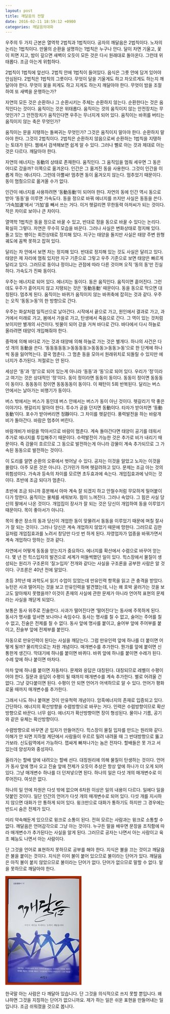 ```yaml
---
layout: post
title: 깨달음의 전말
date: 2016-02-11 18:59:12 +0900
categories: 깨달음의대화
---
```

우주의 두 가지 근본은 열역학 2법칙과 1법칙이다. 공자의 깨달음은 2법칙이다. 노자의 논리는 1법칙이다. 만물의 순환을 설명하는 1법칙은 누구나 안다. 달이 차면 기울고, 꽃이 피면 지고, 밤이 깊으면 새벽이 오듯이 모든 것은 다시 원래대로 돌아온다. 그런데 위태롭다. 조금 아는게 위험하다. 

  


2법칙이 1법칙에 앞선다. 2법칙 안에 1법칙이 들어있다. 음식은 그릇 안에 담겨 있어야 안심된다. 2법칙은 1법칙의 그릇이다. 무엇이 달을 기울게도 하고 차오르게도 하는지 깨달아야 한다. 무엇이 꽃을 피게도 하고 지게도 하는지 깨달아야 한다. 무엇이 밤을 조절하여 또 새벽을 운행하는가?

  


자연의 모든 것은 순환하나 그 순환시키는 주체는 순환하지 않는다. 순환한다는 것은 움직인다는 것이다. 움직이는 것은 위태롭다. 움직이는 것의 움직이지 않는 안전장치는 무엇인가? 그 안전장치가 움직인다면 우주는 무너지게 되어 있다. 움직이는 바퀴를 버티는 움직이지 않는 축은 무엇인가? 

  


움직이는 문을 지탱하는 돌쩌귀는 무엇인가? 그것은 움직이지 말아야 한다. 순환하지 말아야 한다. 그것이 2법칙이다. 2법칙은 순환하지 않음으로써 순환하는 1법칙을 지탱하는 토대가 된다. 웹에서 검색해보면 쉽게 알 수 있다. 그러나 뻘로 아는 것과 제대로 아는 것은 다르다. 깨달아야 한다. 

  


자연의 에너지는 동動의 상태로 존재한다. 움직인다. 그 움직임을 멈춰 세우면 그 동은 어디로 갔을까? 이쪽으로 옮겨온다. 인간은 그 옮겨진 동을 사용한다. 그것이 인간을 이롭게 하는 에너지다. 그런데 아뿔싸! 멈추면 동이 옮겨오지 않는다. 멈추었기 때문이다. 동이 멈췄으므로 옮겨올 수가 없다. 

  


인간이 에너지를 사용하려면 ‘동動동動’이 되어야 한다. 자연의 동에 인간 역시 동으로 받아 ‘동동’을 이루면 가속도다. 동을 정으로 바꿔 에너지를 쓰지만 사실은 동동을 쓴다. ‘가속加速’에서 ‘가加’를 빼서 쓰는 거다. 이거 헷갈리면 무한동력 아저씨가 되는 것이다. 작은 차이로 보이나 큰 차이다.

  


열역학 1법칙은 동을 정으로 바꿀 수 있고, 반대로 정을 동으로 바꿀 수 있다는 논리다. 확실히 그렇다. 자연은 무수히 모습을 바꾼다. 그러나 사실은 변화상태로 정지해 있다. 돌고 있는 팽이는 회전상태로 정지해 있다. 지구는 태양을 돌지만 사실은 태양 주변 원형궤도에 꼼짝 못하고 잡혀 있다. 

  


달리는 차 안에서 보면 차는 정지해 있다. 반대로 정지해 있는 것도 사실은 달리고 있다. 태양은 제 자리에 멈춰 있지만 지구 기준으로 그렇고 우주 기준으로 보면 태양은 빠르게 달리고 있다. 그러므로 동이냐 정이냐는 관점에 따라 다른 것이며 오직 ‘동의 동’만 진실하다. 가속도가 진짜 동이다. 

  


우주는 에너지로 되어 있다. 에너지는 동이다. 동은 움직인다. 움직이면 흩어진다. 그런데도 우주가 흩어지지 않고 지탱되는 것은 ‘동動동動’ 때문이다. 동을 동으로 막으면 대칭된다. 멈추게 된다. 움직이는 바퀴가 움직이지 않는 바퀴축에 잡히는 것과 같다. 우주는 오직 ‘동동≫동’의 한 방향으로 간다. 

  


우주는 화살처럼 일직선으로 날아간다. 시작에서 끝으로 가고, 원인에서 결과로 가고, 과거에서 미래로 가고, 봄에서 가을로 가고, 탄생에서 죽음으로 간다. 그 역이 있는 것처럼 보이지만 별개의 사건이다. 빗물이 되어 강을 거쳐 바다로 간다. 바다에서 다시 하늘로 올라려면 태양이 개입해줘야 한다. 

  


중력에 의해 바다로 가는 것과 태양에 의해 하늘로 가는 것은 별개다. 하나의 사건은 다섯 개의 동動을 쓴다. ‘동동동동동≫동동동동≫동동동≫동동≫동’으로 한 단계에 하나씩 동을 잃어먹는다. 결국 멈춘다. 그 멈춘 동을 모아서 원래위치로 되돌릴 수 있지만 에너지가 추가된다. 저절로는 안 된다.

  


세상은 ‘동’과 ‘정’으로 되어 있는게 아니라 ‘동동’과 ‘동’으로 되어 있다. 우리가 ‘정’이라고 여기는 것은 상대적인 ‘정’이다. 동이 정이라면 동동이 동이다. 동동이 정이면 동동동이 동이다. 동동동이 정이면 동동동동이 동이다. 이 패턴이 5회 반복된다. 달리는 버스 안에서는 날아가는 비행기가 동이다.

  


버스 밖에서는 버스가 동인데 버스 안에서는 버스가 동이 아닌 것이다. 헷갈리기 딱 좋은 이야기다. 헷갈리지 말아야 한다. 투수가 공을 던지면 동動이다. 타자가 받아치면 ‘동動동動’이다. 포수가 받아버리면 정靜이다. 그 차이를 헷갈린다. 풍력발전을 하는 바람개비가 돌아간다. 바람은 멈추어 버린다.

  


바람개비가 바람을 막아서므로 바람이 멈춘다. 계속 돌아간다면 태양이 공기를 데워서 추가로 에너지를 투입해주기 때문이다. 수력발전이 가능한 것은 추가로 비가 내리기 때문이다. 즉 강물이 흐르므로 그 동으로 발전하는게 아니라 강물이 계속 추가되므로 그 가속된 동동으로 발전하는 것이다. 

  


이 도리를 알면 순환의 오류에서 벗어날 수 있다. 공자는 이것을 알았고 노자는 이것을 몰랐다. 아주 모른 것은 아니다. 긴가민가 하며 헷갈려하고 있다. 문제는 조금 아는 것의 위험성이다. 가속과 등속의 차이를 모르면 초두효과에 속는다. 개업집효과에 낚이는 것이다. 초반에 조금 되다가 멈춘다. 

  


초반에 조금 되니까 흥분해서 아마 계속 잘 되겠지 하고 안철수처럼 무모하게 밀어붙이다가 망한다. 움직이는 물체를 세워보자. 힘이 느껴진다. 그러나 속았다. 그 힘은 사실 당신의 팔에서 나온 것이다. 개업집이 장사가 잘 되는 것은 당신이 개업하여 동을 이루었기 때문이다. 목이 좋아서가 아니다.

  


목이 좋은 장소의 동과 당신이 개업한 동이 맞물려서 동동을 이루었기 때문에 며칠 잘사가 잘 되는 것이다. 그러나 당신은 계속 개업하지 않았기 때문에 망한다. 그러므로 김한길처럼 개업집효과를 노려서 창당만 다섯 번 하게 된다. 자영업자가 업종을 바꿔가면서 계속 개업하다 망하는 것과 같다.

  


자연에서 어떻게 동동을 얻는지가 중요하다. 에너지를 확산에서 수렴으로 바꾸어 얻는다. 몇 년 전 힉스입자의 발견으로 세계가 떠들썩했던 일이 있다. 힉스장에서 물질이 생성되는 원리가 구조론의 ‘질≫입자’ 전개와 같다는 사실을 구조론을 공부한 사람은 알 것이다. 구조론은 40년 전에 알았다. 

  


초등 3학년 때 과학도서 읽기 수업이 있었는데 만유인력 항목을 읽고 큰 충격을 받았다. 뉴턴은 사과 떨어지는 것을 보고 만유인력을 발견했는데, 나는 왜 호박 굴러가는 것을 보고도 알아채지 못했을까? 이것이 존재의 사실에 관한 문제가 아니라 언어적 표현의 문제라는 사실을 깨닫게 되었다.

  


보통은 동사 위주로 진술한다. 사과가 떨어진다면 ‘떨어진다’는 동사에 주목하게 된다. 동사가 명사를 앞서면 보나마나 속임수다. 동사는 명사를 칠 수 없고, 술어는 주어를 칠 수 없고, 진술은 전제를 칠 수 없다. 동사 앞에 명사를 붙이고, 술어부 앞에 주어부를 붙이고, 진술부 앞에 전제부를 붙인다.

  


자동으로 만유인력이 된다는 사실을 깨닫는다. 그럼 만유인력 앞에 하나를 더 붙이면 어떻게 될까? 물리학으로는 차원 개념이다. 매개변수를 추가한다. 뭔가를 앞에 붙이면 신통한게 생긴다. 막대기에 하나를 붙이면 바퀴다. 바퀴 앞에 하나를 붙이면 수레가 된다. 수레 앞에 하나 붙이면 마차다.

  


마차 앞에 하나를 붙이면 자동차다. 문제와 응답은 대칭된다. 대칭되므로 레벨이 수평이어야 한다. 질문과 응답이 수평이 될 때까지 매개변수를 계속 추가한다. 별로 어려울 건 없다. 그냥 갖다붙이면 된다. 수평이 안 되면 언어가 어색하므로 알 수 있다. 언어가 평화로울 때까지 매개변수를 추가한다.

  


그래서 나도 하나 붙여본 것이 만유척력 개념이다. 암흑에너지의 존재로 입증되고 있다. 간단하다. 에너지의 확산방향을 수렴방향으로 바꾸는 거다. 인력은 수렴방향이므로 확산방향으로 바꾼다. 너무 쉽다. 에너지가 확산방향이면 장이 형성된다. 물이나 기름, 공기와 같은 유체는 확산방향이다.

  


수렴방향으로 바꾸면 곧 입자가 만들어진다. 힉스장이 물질 입자를 만드는 원리와 같다. 이해가 안 되면 지하철 계단에서 사람들이 우르르 밀려 내려올 때 그 반대방향으로 뚫고 가보라. 신도림역에서 가능하다. 잽싸게 빠져나가는 놈은 전자다. 할배들은 못 가고 서 있는데 양성자와 중성자다. 

  


올라가는 할배 앞에 내려오는 할배 선다. 대칭원리에 의해 물질이 탄생하는 것이다. 언어가 동사 앞에 명사 오고 진술 앞에 전제가 오듯이 추상은 항상 앞에 하나가 더 오게 되어 있다. 그냥 매개변수 하나를 더 던져넣으면 된다. 하나의 일은 다섯 개의 매개변수로 이루어진다. 여섯은 없다. 

  


하나의 일 안에 차원은 다섯 밖에 없으며 6차원 이상은 일의 내용이 다르다. 일에다 일을 덧붙인 것이다. 일단 인간의 언어가 다섯 개의 매개변수로 되어 있다. 다섯 개를 지시하지 않으면 대화가 안 통하게 되어 있다. 윙크만으로 대화가 통하기도 하지만 그 경우에는 반드시 숨은 전제가 있다.

  


미리 약속해둔게 있으므로 윙크로 소통이 된다. 전혀 모르는 사람과는 윙크로 소통할 수 없다. 깨달음은 언어감각으로 그냥 아는 것이다. 누구든 말을 배우면 문장을 조직함에 따라 매개변수가 추가된다는 사실을 알게 된다. 그러므로 공자는 나면서 아는 사람이고 육조 혜능도 나면서 아는 사람이다.

  


단 그것을 언어로 표현하지 못하므로 공부를 해야 한다. 지식은 불을 끄는 것이고 깨달음은 불을 붙이는 것이다. 지식은 이미 불이 붙어 있으므로 불이라는 단어가 있다. 깨달음은 아직 불이 붙지 않았으므로 불이라는 단어가 없다. 단어가 없으므로 말할 수 없다. 말을 못하므로 깨달아야 한다. 

  


  



<img src="files/attach/images/198/520/673/aDSC01523.JPG" alt="aDSC01523.JPG" width="240" height="342" />   


  


한국말 아는 사람은 다 깨달아 있습니다. 단 그것을 의식적으로 쓰지 못할 뿐입니다. 왜냐하면 그것을 지칭하는 단어가 없으니까요. 제가 하는 일은 쉬운 표현을 만들어내는 일입니다. 조금 쉬워졌을 것으로 봅니다.